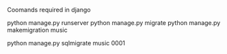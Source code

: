 Coomands required in django 

python manage.py runserver 
python manage.py migrate
python manage.py makemigration music

python manage.py sqlmigrate music 0001
